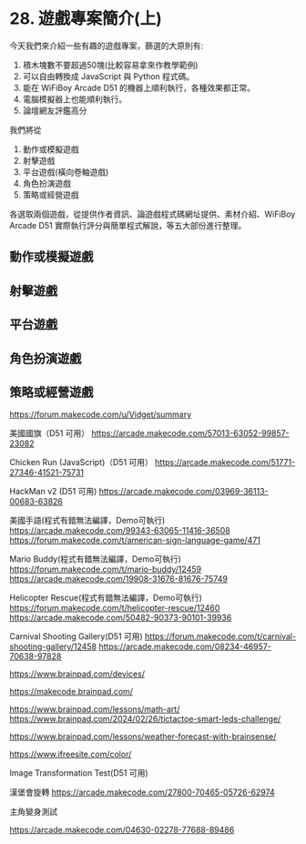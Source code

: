 # 28. 遊戲專案簡介(上)

今天我們來介紹一些有趣的遊戲專案，篩選的大原則有:

1. 積木塊數不要超過50塊(比較容易拿來作教學範例)
2. 可以自由轉換成 JavaScript 與 Python 程式碼。
3. 能在 WiFiBoy Arcade D51 的機器上順利執行，各種效果都正常。
4. 電腦模擬器上也能順利執行。
5. 論壇網友評鑑高分

我們將從

1. 動作或模擬遊戲
2. 射擊遊戲
3. 平台遊戲(橫向卷軸遊戲)
4. 角色扮演遊戲
5. 策略或經營遊戲

各選取兩個遊戲，從提供作者資訊、論遊戲程式碼網址提供、素材介紹、WiFiBoy Arcade D51 實際執行評分與簡單程式解說，等五大部份進行整理。

## 動作或模擬遊戲

## 射擊遊戲

## 平台遊戲

## 角色扮演遊戲

## 策略或經營遊戲


https://forum.makecode.com/u/Vidget/summary

美國國旗（D51 可用）
https://arcade.makecode.com/57013-63052-99857-23082

Chicken Run (JavaScript)（D51 可用）
https://arcade.makecode.com/51771-27346-41521-75731

HackMan v2 (D51 可用)
https://arcade.makecode.com/03969-36113-00683-63826

美國手語(程式有錯無法編譯，Demo可執行)
https://arcade.makecode.com/99343-63065-11416-36508
https://forum.makecode.com/t/american-sign-language-game/471

Mario Buddy(程式有錯無法編譯，Demo可執行)
https://forum.makecode.com/t/mario-buddy/12459
https://arcade.makecode.com/19908-31676-81676-75749

Helicopter Rescue(程式有錯無法編譯，Demo可執行)
https://forum.makecode.com/t/helicopter-rescue/12460
https://arcade.makecode.com/50482-90373-90101-39936

Carnival Shooting Gallery(D51 可用)
https://forum.makecode.com/t/carnival-shooting-gallery/12458
https://arcade.makecode.com/08234-46957-70638-97828

https://www.brainpad.com/devices/

https://makecode.brainpad.com/

https://www.brainpad.com/lessons/math-art/
https://www.brainpad.com/2024/02/26/tictactoe-smart-leds-challenge/

https://www.brainpad.com/lessons/weather-forecast-with-brainsense/

https://www.ifreesite.com/color/



Image Transformation Test(D51 可用)

漢堡會旋轉
https://arcade.makecode.com/27800-70465-05726-62974

主角變身測試

https://arcade.makecode.com/04630-02278-77688-89486